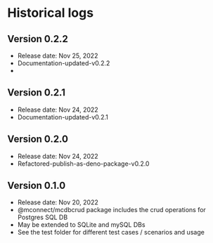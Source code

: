 # Historical logs

## Version 0.2.2

- Release date: Nov 25, 2022
- Documentation-updated-v0.2.2
- 
## Version 0.2.1

- Release date: Nov 24, 2022
- Documentation-updated-v0.2.1

## Version 0.2.0

- Release date: Nov 24, 2022
- Refactored-publish-as-deno-package-v0.2.0

## Version 0.1.0

- Release date: Nov 20, 2022
- @mconnect/mcdbcrud package includes the crud operations for Postgres SQL DB
- May be extended to SQLite and mySQL DBs
- See the test folder for different test cases / scenarios and usage
